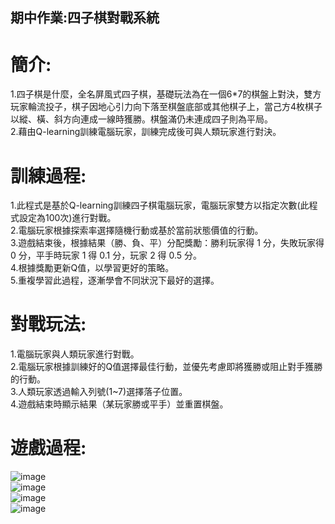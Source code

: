## 期中作業:四子棋對戰系統  
# 簡介:
1.四子棋是什麼，全名屏風式四子棋，基礎玩法為在一個6*7的棋盤上對決，雙方玩家輪流投子，棋子因地心引力向下落至棋盤底部或其他棋子上，當己方4枚棋子以縱、橫、斜方向連成一線時獲勝。棋盤滿仍未連成四子則為平局。  
2.藉由Q-learning訓練電腦玩家，訓練完成後可與人類玩家進行對決。  
# 訓練過程:
1.此程式是基於Q-learning訓練四子棋電腦玩家，電腦玩家雙方以指定次數(此程式設定為100次)進行對戰。  
2.電腦玩家根據探索率選擇隨機行動或基於當前狀態價值的行動。  
3.遊戲結束後，根據結果（勝、負、平）分配獎勵：勝利玩家得 1 分，失敗玩家得 0 分，平手時玩家 1 得 0.1 分，玩家 2 得 0.5 分。  
4.根據獎勵更新Q值，以學習更好的策略。  
5.重複學習此過程，逐漸學會不同狀況下最好的選擇。  
# 對戰玩法:
1.電腦玩家與人類玩家進行對戰。  
2.電腦玩家根據訓練好的Q值選擇最佳行動，並優先考慮即將獲勝或阻止對手獲勝的行動。  
3.人類玩家透過輸入列號(1~7)選擇落子位置。  
4.遊戲結束時顯示結果（某玩家勝或平手）並重置棋盤。  
# 遊戲過程:
![image]((https://github.com/henk3520/_ml/blob/main/%E6%9C%9F%E4%B8%AD%E4%BD%9C%E6%A5%AD/1.png))  
![image]((https://github.com/henk3520/_ml/blob/main/%E6%9C%9F%E4%B8%AD%E4%BD%9C%E6%A5%AD/2.png))  
![image]((https://github.com/henk3520/_ml/blob/main/%E6%9C%9F%E4%B8%AD%E4%BD%9C%E6%A5%AD/3.png))  
![image]((https://github.com/henk3520/_ml/blob/main/%E6%9C%9F%E4%B8%AD%E4%BD%9C%E6%A5%AD/4.png))  
